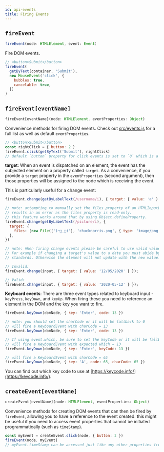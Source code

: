 ```yaml
---
id: api-events
title: Firing Events
---
```


## `fireEvent`

```typescript
fireEvent(node: HTMLElement, event: Event)
```

Fire DOM events.

```javascript
// <button>Submit</button>
fireEvent(
  getByText(container, 'Submit'),
  new MouseEvent('click', {
    bubbles: true,
    cancelable: true,
  })
)
```

## `fireEvent[eventName]`

```typescript
fireEvent[eventName](node: HTMLElement, eventProperties: Object)
```

Convenience methods for firing DOM events. Check out
[src/events.js](https://github.com/testing-library/dom-testing-library/blob/master/src/events.js)
for a full list as well as default `eventProperties`.

```javascript
// <button>Submit</button>
const rightClick = { button: 2 }
fireEvent.click(getByText('Submit'), rightClick)
// default `button` property for click events is set to `0` which is a left click.
```

**target**: When an event is dispatched on an element, the event has the
subjected element on a property called `target`. As a convenience, if you
provide a `target` property in the `eventProperties` (second argument), then
those properties will be assigned to the node which is receiving the event.

This is particularly useful for a change event:

```javascript
fireEvent.change(getByLabelText(/username/i), { target: { value: 'a' } })

// note: attempting to manually set the files property of an HTMLInputElement
// results in an error as the files property is read-only.
// this feature works around that by using Object.defineProperty.
fireEvent.change(getByLabelText(/picture/i), {
  target: {
    files: [new File(['(⌐□_□)'], 'chucknorris.png', { type: 'image/png' })],
  },
})

// note: When firing change events please be careful to use valid values.
// For example if changing a target's value to a date you must abide by ISO 8601
// standards. Otherwise the element will not update with the new value.

// Invalid:
fireEvent.change(input, { target: { value: '12/05/2020' } });

// Valid:
fireEvent.change(input, { target: { value: '2020-05-12' } });
```

**Keyboard events**: There are three event types related to keyboard input -
`keyPress`, `keyDown`, and `keyUp`. When firing these you need to reference an
element in the DOM and the key you want to fire.

```javascript
fireEvent.keyDown(domNode, { key: 'Enter', code: 13 })

// note: you should set the charCode or it will be fallback to 0
// will fire a KeyboardEvent with charCode = 13
fireEvent.keyDown(domNode, { key: 'Enter', code: 13 })

// If using event.which, be sure to set the keyCode or it will be fallback to 0
// will fire a KeyboardEvent with expected which = 13
fireEvent.keyDown(domNode, { key: 'Enter', keyCode: 13 })

// will fire a KeyboardEvent with charCode = 65
fireEvent.keyDown(domNode, { key: 'A', code: 65, charCode: 65 })
```

You can find out which key code to use at
[https://keycode.info/](https://keycode.info/).

## `createEvent[eventName]`

```typescript
createEvent[eventName](node: HTMLElement, eventProperties: Object)
```

Convenience methods for creating DOM events that can then be fired by
`fireEvent`, allowing you to have a reference to the event created: this might
be useful if you need to access event properties that cannot be initiated
programmatically (such as `timeStamp`).

```javascript
const myEvent = createEvent.click(node, { button: 2 })
fireEvent(node, myEvent)
// myEvent.timeStamp can be accessed just like any other properties from myEvent
```
